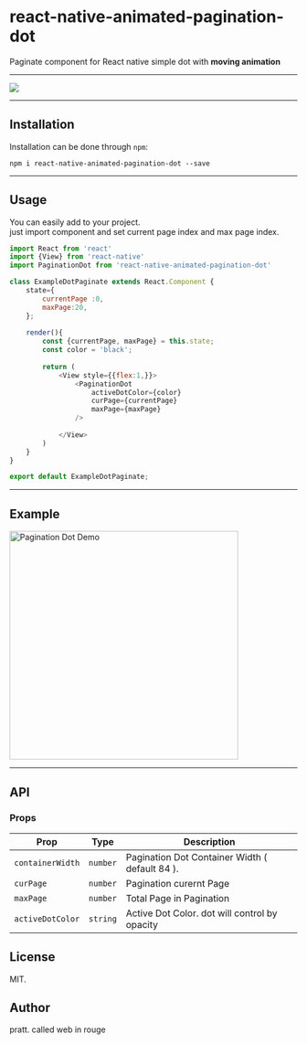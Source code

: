 react-native-animated-pagination-dot
=============

Paginate component for React native simple dot with **moving animation** 

-----
<p>
<img src="https://img.shields.io/npm/dm/react-native-animated-pagination-dot.svg" />
</p>



-----

## Installation

Installation can be done through `npm`:

```shell
npm i react-native-animated-pagination-dot --save
```

-----
## Usage
You can easily add to your project.<br/>
just import component and set current page index and max page index.
```js
import React from 'react'
import {View} from 'react-native'
import PaginationDot from 'react-native-animated-pagination-dot'

class ExampleDotPaginate extends React.Component {
    state={
        currentPage :0,
        maxPage:20,
    };
    
    render(){
        const {currentPage, maxPage} = this.state;
        const color = 'black';
        
        return (
            <View style={{flex:1,}}>
                <PaginationDot 
                    activeDotColor={color} 
                    curPage={currentPage} 
                    maxPage={maxPage}
                />
            
            </View>
        )
    }
}

export default ExampleDotPaginate;
```

-----
## Example

<img src="https://user-images.githubusercontent.com/4319422/64715563-afa1b100-d4fb-11e9-9bc8-abb686b272a0.gif" alt="Pagination Dot Demo" width="400"/>

-----
## API

### Props

| **Prop**                    | **Type**                         | **Description**                                     |
| --------------------------- | -------------------------------- | --------------------------------------------------- |
| `containerWidth`            | `number`                         | Pagination Dot Container Width ( default 84 ).      |
| `curPage`                   | `number`                         | Pagination curernt Page                             |
| `maxPage`                   | `number`                         | Total Page in Pagination                            |
| `activeDotColor`            | `string`                         | Active Dot Color. dot will control by opacity       |


## License

MIT.

## Author

pratt. called web in rouge
